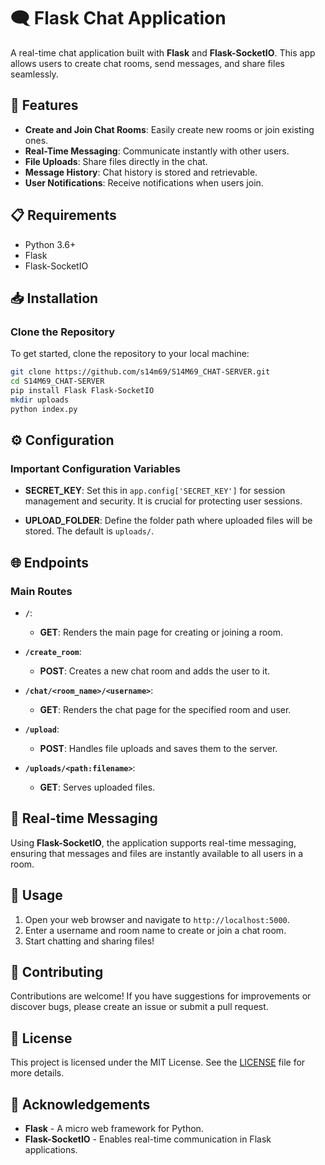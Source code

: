 # 🗨️ Flask Chat Application

A real-time chat application built with **Flask** and **Flask-SocketIO**. This app allows users to create chat rooms, send messages, and share files seamlessly.

## 🚀 Features

- **Create and Join Chat Rooms**: Easily create new rooms or join existing ones.
- **Real-Time Messaging**: Communicate instantly with other users.
- **File Uploads**: Share files directly in the chat.
- **Message History**: Chat history is stored and retrievable.
- **User Notifications**: Receive notifications when users join.

## 📋 Requirements

- Python 3.6+
- Flask
- Flask-SocketIO

## 📥 Installation

### Clone the Repository

To get started, clone the repository to your local machine:

```bash
git clone https://github.com/s14m69/S14M69_CHAT-SERVER.git
cd S14M69_CHAT-SERVER
pip install Flask Flask-SocketIO
mkdir uploads
python index.py
```
## ⚙️ Configuration

### Important Configuration Variables

- **SECRET_KEY**: Set this in `app.config['SECRET_KEY']` for session management and security. It is crucial for protecting user sessions.

- **UPLOAD_FOLDER**: Define the folder path where uploaded files will be stored. The default is `uploads/`.

## 🌐 Endpoints

### Main Routes

- **`/`**:
  - **GET**: Renders the main page for creating or joining a room.

- **`/create_room`**:
  - **POST**: Creates a new chat room and adds the user to it.

- **`/chat/<room_name>/<username>`**:
  - **GET**: Renders the chat page for the specified room and user.

- **`/upload`**:
  - **POST**: Handles file uploads and saves them to the server.

- **`/uploads/<path:filename>`**:
  - **GET**: Serves uploaded files.

## 📡 Real-time Messaging

Using **Flask-SocketIO**, the application supports real-time messaging, ensuring that messages and files are instantly available to all users in a room.

## 📝 Usage

1. Open your web browser and navigate to `http://localhost:5000`.
2. Enter a username and room name to create or join a chat room.
3. Start chatting and sharing files!

## 🤝 Contributing

Contributions are welcome! If you have suggestions for improvements or discover bugs, please create an issue or submit a pull request.

## 📄 License

This project is licensed under the MIT License. See the [LICENSE](LICENSE) file for more details.

## 🙏 Acknowledgements

- **Flask** - A micro web framework for Python.
- **Flask-SocketIO** - Enables real-time communication in Flask applications.

